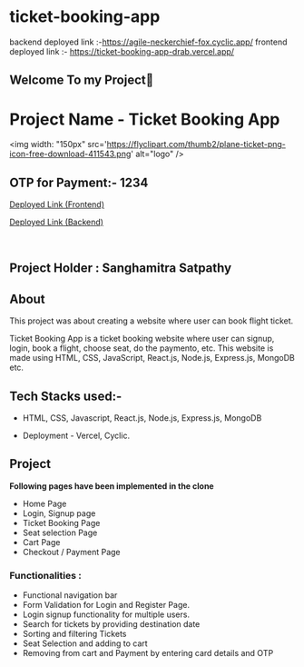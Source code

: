 # ticket-booking-app
backend deployed link :-https://agile-neckerchief-fox.cyclic.app/
frontend deployed link :- https://ticket-booking-app-drab.vercel.app/


## Welcome To my Project👋

# Project Name -  Ticket Booking App

<img width: "150px" src='https://flyclipart.com/thumb2/plane-ticket-png-icon-free-download-411543.png' alt="logo" />

## OTP for Payment:- 1234

<a target="blank" href="https://ticket-booking-app-drab.vercel.app/">Deployed Link (Frontend)</a>

<a target="blank" href="https://agile-neckerchief-fox.cyclic.app/">Deployed Link (Backend)</a>

<br />

## Project Holder : Sanghamitra Satpathy


## About
This project was about creating a website where user can book flight ticket. 

Ticket Booking App is a ticket booking website where user can signup, login, book a flight, choose seat, do the paymento, etc. 
This website is made using HTML, CSS, JavaScript, React.js, Node.js, Express.js, MongoDB etc.


## Tech Stacks used:- 

* HTML, CSS, Javascript, React.js, Node.js, Express.js, MongoDB

* Deployment - Vercel, Cyclic.

## Project
**Following pages have been implemented in the clone**
* Home Page
* Login, Signup page
* Ticket Booking Page
* Seat selection Page
* Cart Page
* Checkout / Payment Page


### Functionalities :
* Functional navigation bar
* Form Validation for Login and Register Page.
* Login signup functionality for multiple users.
* Search for tickets by providing destination date
* Sorting and filtering Tickets
* Seat Selection and adding to cart
* Removing from cart and Payment by entering card details and OTP

